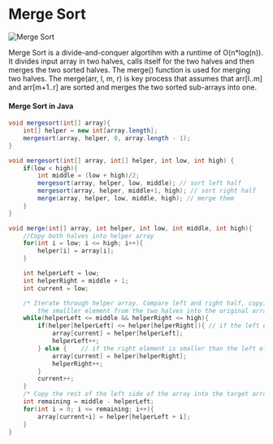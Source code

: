 # Merge Sort

![Merge Sort](https://upload.wikimedia.org/wikipedia/commons/c/cc/Merge-sort-example-300px.gif)

Merge Sort is a divide-and-conquer algortihm with a runtime of O(n*log(n)). It divides input array in two halves, calls itself for the two halves and then merges the two sorted halves. The merge() function is used for merging two halves. The merge(arr, l, m, r) is key process that assumes that arr[l..m] and arr[m+1..r] are sorted and merges the two sorted sub-arrays into one.


#### Merge Sort in Java
```java
void mergesort(int[] array){
	int[] helper = new int[array.length];
	mergesort(array, helper, 0, array.length - 1);
}

void mergesort(int[] array, int[] helper, int low, int high) {
	if(low < high){
		int middle = (low + high)/2;
		mergesort(array, helper, low, middle); // sort left half
		mergesort(array, helper, middle+1, high); // sort right half
		merge(array, helper, low, middle, high); // merge them
	}
}

void merge(int[] array, int helper, int low, int middle, int high){
	//Copy both halves into helper array
	for(int i = low; i <= high; i++){
		helper[i] = array[i];
	}

	int helperLeft = low;
	int helperRight = middle + 1;
	int current = low;

	/* Iterate through helper array. Compare left and right half, copying back
		the smalller element from the two halves into the original array */
	while(helperLeft <= middle && helperRight <= high){
		if(helper[helperLeft] <= helper[helperRight]){ // if the left element is smaller than/ equal to the right element
			array[current] = helper[helperLeft];
			helperLeft++;
		} else { 	// if the right element is smaller than the left element
			array[current] = helper[helperRight];
			helperRight++;
		}
		current++;
	}
	/* Copy the rest of the left side of the array into the target array */
	int remaining = middle - helperLeft;
	for(int i = 0; i <= remaining; i++){
		array[current+i] = helper[helperLeft + i];
	}
}
```